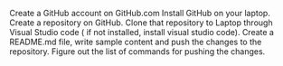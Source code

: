 Create a GitHub account on GitHub.com
Install GitHub on your laptop. 
Create a repository on GitHub.
Clone that repository to Laptop through Visual Studio code ( if not installed, install visual studio code).
Create a README.md file, write sample content and push the changes to the repository. Figure out the list of commands for pushing the changes.